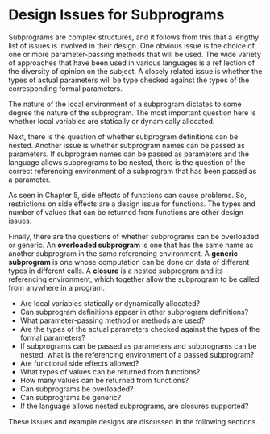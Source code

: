 # Design Issues for Subprograms

Subprograms are complex structures, and it follows from this that a lengthy
list of issues is involved in their design. One obvious issue is the choice of
one or more parameter-passing methods that will be used. The wide variety
of approaches that have been used in various languages is a ref lection of the
diversity of opinion on the subject. A closely related issue is whether the types
of actual parameters will be type checked against the types of the corresponding
formal parameters.

The nature of the local environment of a subprogram dictates to some
degree the nature of the subprogram. The most important question here is
whether local variables are statically or dynamically allocated.

Next, there is the question of whether subprogram definitions can be
nested. Another issue is whether subprogram names can be passed as parameters.
If subprogram names can be passed as parameters and the language allows
subprograms to be nested, there is the question of the correct referencing
environment of a subprogram that has been passed as a parameter.

As seen in Chapter 5, side effects of functions can cause problems. So, restrictions
on side effects are a design issue for functions. The types and number of
values that can be returned from functions are other design issues.

Finally, there are the questions of whether subprograms can be overloaded
or generic. An **overloaded subprogram** is one that has the same name as
another subprogram in the same referencing environment. A **generic subprogram**
is one whose computation can be done on data of different types in different
calls. A **closure** is a nested subprogram and its referencing environment,
which together allow the subprogram to be called from anywhere in a program.

- Are local variables statically or dynamically allocated?
- Can subprogram definitions appear in other subprogram definitions?
- What parameter-passing method or methods are used?
- Are the types of the actual parameters checked against the types of the
formal parameters?
- If subprograms can be passed as parameters and subprograms can be nested,
what is the referencing environment of a passed subprogram?
- Are functional side effects allowed?
- What types of values can be returned from functions?
- How many values can be returned from functions?
- Can subprograms be overloaded?
- Can subprograms be generic?
- If the language allows nested subprograms, are closures supported?

These issues and example designs are discussed in the following sections.
